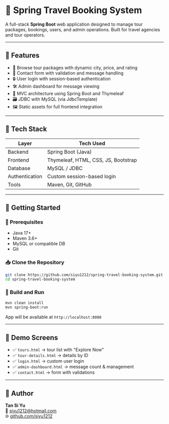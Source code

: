 # 🧳 Spring Travel Booking System

A full-stack **Spring Boot** web application designed to manage tour packages, bookings, users, and admin operations. Built for travel agencies and tour operators.

---

## 📌 Features

- 🧭 Browse tour packages with dynamic city, price, and rating
- 📝 Contact form with validation and message handling
- 🔒 User login with session-based authentication
- 🛠️ Admin dashboard for message viewing
- 📄 MVC architecture using Spring Boot and Thymeleaf
- 🗃️ JDBC with MySQL (via JdbcTemplate)
- 🖼️ Static assets for full frontend integration

---

## 📂 Tech Stack

| Layer        | Tech Used                         |
|-------------|------------------------------------|
| Backend      | Spring Boot (Java)                |
| Frontend     | Thymeleaf, HTML, CSS, JS, Bootstrap |
| Database     | MySQL / JDBC                      |
| Authentication | Custom session-based login      |
| Tools        | Maven, Git, GitHub                |

---

## 🚀 Getting Started

### 🔧 Prerequisites
- Java 17+
- Maven 3.6+
- MySQL or compatible DB
- Git

### 📥 Clone the Repository

```bash
git clone https://github.com/siyu1212/spring-travel-booking-system.git
cd spring-travel-booking-system
```

### 🔨 Build and Run

```bash
mvn clean install
mvn spring-boot:run
```

App will be available at `http://localhost:8080`

---

## 🧪 Demo Screens

- ✅ `tours.html` → tour list with "Explore Now"
- ✅ `tour-details.html` → details by ID
- ✅ `login.html` → custom user login
- ✅ `admin-dashboard.html` → message count & management
- ✅ `contact.html` → form with validations

---

## 👤 Author

**Tan Si Yu**  
📧 siyu1212@hotmail.com  
🌐 [github.com/siyu1212](https://github.com/siyu1212)
